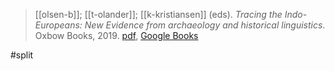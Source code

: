 > [[olsen-b]]; [[t-olander]]; [[k-kristiansen]] (eds). *Tracing the Indo-Europeans: New Evidence from archaeology and historical linguistics*. Oxbow Books, 2019. [pdf](a/b-olsen-t-olander-k-kristiansen2019eds.pdf), [Google Books](https://books.google.com/books?id=WXzKDwAAQBAJ)

#split 